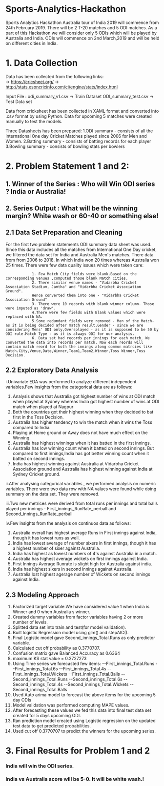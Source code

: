 # Sports-Analytics-Hackathon
Sports Analytics Hackathon 
Australia tour of India 2019 will commence from 24th February 2019. There will be 2 T-20 matches and 5 ODI matches.
As a part of this Hackathon we will consider only 5 ODIs which will be played by Australia and India.
ODIs will commence on 2nd March,2019 and will be held on different cities in India.

# 1. Data Collection
Data has been collected from the following links:            
-> https://cricsheet.org/
-> http://stats.espncricinfo.com/ci/engine/stats/index.html

Input File : odi_summary_v1.csv -> Train Dataset
             ODI_summary_test.csv -> Test Data set

Data from cricksheet has been collected in XAML format and converted into .csv format by using Python.
Data for upcoming 5 matches were created manually to test the models.

 Three Datasheets has been prepared:
  1.ODI summary - consists of all the international One day Cricket Matches played since 2006 for Men and Women.
  2.Batting summary - consists of batting records for each player
  3.Bowling summary - consists of bowling stats per bowlers

# 2. Problem Statement 1 and 2:
##   1. Winner of the Series : Who will Win ODI series ? India or Australia!
##   2. Series Output : What will be the winning margin? White wash or 60-40 or something else!

## 2.1 Data Set Preparation and Cleaning
   For the first two problem statements ODI summary data sheet was used. 
   Since this data includes all the matches from International One Day cricket, we filtered the data set for India and Australia Men's 
   matches.
   There data from from 2006 to 2018. In which India won 20 times whereas Australia won 25 times.
   There were few data quality issues which were taken care:
   
                1. Few Match City fields were blank.Based on the corresponding Venues ,computed those blank Match Cities.
                2. There similar venue names - "Vidarbha Cricket Association Stadium, Jamtha" and "Vidarbha Cricket Association Ground".
                Hence converted them into one - "Vidarbha Cricket Association Ground"
                3. There were 10 records with blank winner column. Those were imputed as 'draw'.
                4.There were few fields with Blank values which were replaced with NA.                        
                5.Some redundant fields were removed - Man of the Match- as it is being decided after match result.Gender - since we are considering Mens' ODI only,Oversplayed - as it is supposed to be 50 by ODI rule.Match Type - as it is always ODI for our analysis.
                6. Data set had records per innings for each match. We converted the data into records per match. Now each reords will contain match reord for both the innings along common matrcies like Match.City,Venue,Date,Winner,Team1,Team2,Winner,Toss Winner,Toss Decision.

## 2.2 Exploratory Data Analysis
   i.Univariate EDA was performed to analyze different independent variables.Few insights from the categorical data are as follows:
   1. Analysis shows that Australia got highest number of wins at ODI match when played at Sydney whereas India got highest number of    wins at ODI match when played at Nagpur
   2. Both the countries got their highest winning when they decided to bat first in the Toss Decision.
   3. Australia has higher tendency to win the match when it wins the Toss compared to India.
   4. Playing at Home ground or Away does not have much effect on the Winning.
   5. Australia has highest winnings when it has batted in the first innings.
   6. Australia has low winning count when it batted on second innings. But compared to first innings,India has got better winning count when it batted on second innings.
   7. India has highest winning against Australia at Vidarbha Cricket Association ground and Australia has highest winning against India at Sydney Cricket ground.

  ii.After analysing categorical variables , we performed analysis on numeric variables. 
There were two data row with  NA values were found while doing summary on the data set. They were removed.

 iii.Two new metrices were derived from total runs per innings and total balls played per innings - First_innings_RunRate_perball and Second_innings_RunRate_perball

  iv.Few insights from the analysis on continuos data as follows:
  1. Australia overall has highest average Runs in First innings against India, though it has lowest runs as well.
  2. India has lowest average of number sixers in first innings, though it has a highest number of sixer against Australia.
  3. India has highest as lowest numbers of 4's against Australia in a match.
  4. Australia has highest average wickets on first innings against India.
  5. First Innings Average Runrate is slight high for Australia against india.
  6. India  has highest sixers in second innings against Australia.
  7. Australia lost highest agerage number of Wickets on second innings against India.

## 2.3 Modeling Approach
  1. Factorized target variable.We have considered value 1 when India is Winner and 0 when Australia s winner.
  2. Created dummy variables from factor variables having 2 or more number of levels.
  3. Splitted data set into train and test(for model validation).
  4. Built logistic Regression model using glm() and stepAIC().
  5. Final Logistic model gave Second_innings_Total.Runs as only predictor variable.
  6. Calculated cut off probability as 0.3770707.
  7. Confusion matrix gave Balanced Accuracy as 0.6364
  8. maximum KS  stat value = 0.2727273
  9. Using Time series we forecasted few items:
   --First_innings_Total.Runs
   --First_innings_Total.6s
   --First_innings_Total.4s
   --First_innings_Total.Wickets
   --First_innings_Total.Balls
   --Second_innings_Total.Runs
   --Second_innings_Total.6s
   --Second_innings_Total.4s
   --Second_innings_Total.Wickets
   --Second_innings_Total.Balls
  10. Used Auto arima model to forecast the above items for the upcoming 5 day ODIs
  11. Model validation was performed computing MAPE values.
  12. After forecasting these values we fed this data into final test data set created for 5 days upcoming ODI.
  13. Ran prediction model created using Logistic regression on the updated test data to get predicted probabilities.
  14. Used cut off 0.3770707 to predict the winners for the upcoming series.
   
# 3. Final Results for Problem 1 and 2
###    India will win the ODI series.
###    India vs Australia score will be 5-0. It will be white wash.!
  


